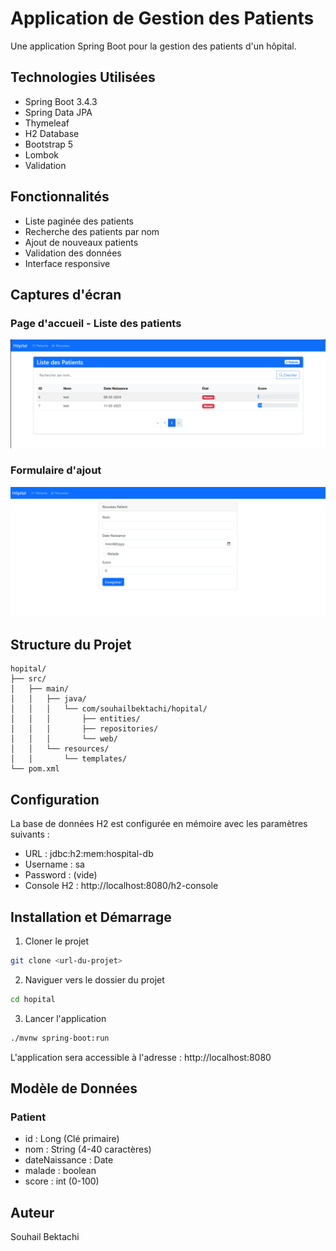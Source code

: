 # Application de Gestion des Patients

Une application Spring Boot pour la gestion des patients d'un hôpital.

## Technologies Utilisées

- Spring Boot 3.4.3
- Spring Data JPA
- Thymeleaf
- H2 Database
- Bootstrap 5
- Lombok
- Validation

## Fonctionnalités

- Liste paginée des patients
- Recherche des patients par nom
- Ajout de nouveaux patients
- Validation des données
- Interface responsive

## Captures d'écran

### Page d'accueil - Liste des patients
![Page d'accueil](screenshots/index.png)

### Formulaire d'ajout
![Formulaire d'ajout](screenshots/form.png)

## Structure du Projet

```
hopital/
├── src/
│   ├── main/
│   │   ├── java/
│   │   │   └── com/souhailbektachi/hopital/
│   │   │       ├── entities/
│   │   │       ├── repositories/
│   │   │       └── web/
│   │   └── resources/
│   │       └── templates/
└── pom.xml
```

## Configuration

La base de données H2 est configurée en mémoire avec les paramètres suivants :
- URL : jdbc:h2:mem:hospital-db
- Username : sa
- Password : (vide)
- Console H2 : http://localhost:8080/h2-console

## Installation et Démarrage

1. Cloner le projet
```bash
git clone <url-du-projet>
```

2. Naviguer vers le dossier du projet
```bash
cd hopital
```

3. Lancer l'application
```bash
./mvnw spring-boot:run
```

L'application sera accessible à l'adresse : http://localhost:8080

## Modèle de Données

### Patient
- id : Long (Clé primaire)
- nom : String (4-40 caractères)
- dateNaissance : Date
- malade : boolean
- score : int (0-100)

## Auteur

Souhail Bektachi

